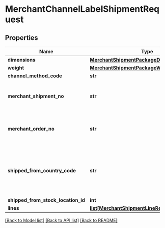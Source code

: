 # MerchantChannelLabelShipmentRequest

## Properties
Name | Type | Description | Notes
------------ | ------------- | ------------- | -------------
**dimensions** | [**MerchantShipmentPackageDimensionsRequest**](MerchantShipmentPackageDimensionsRequest.md) |  | 
**weight** | [**MerchantShipmentPackageWeightRequest**](MerchantShipmentPackageWeightRequest.md) |  | 
**channel_method_code** | **str** |  | 
**merchant_shipment_no** | **str** | The unique shipment reference used by the Merchant. | 
**merchant_order_no** | **str** | The unique order reference used by the Merchant. | 
**shipped_from_country_code** | **str** | The code of the country from where the package is being shipped. | [optional] 
**shipped_from_stock_location_id** | **int** |  | [optional] 
**lines** | [**list[MerchantShipmentLineRequest]**](MerchantShipmentLineRequest.md) |  | 

[[Back to Model list]](../README.md#documentation-for-models) [[Back to API list]](../README.md#documentation-for-api-endpoints) [[Back to README]](../README.md)

